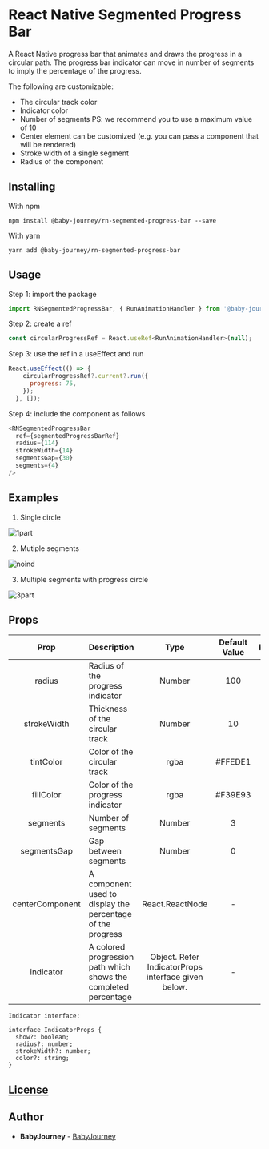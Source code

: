 # React Native Segmented Progress Bar

A React Native progress bar that animates and draws the progress in a circular path. The progress bar indicator can move in number of segments to imply the percentage of the progress.

The following are customizable:
 - The circular track color
 - Indicator color
 - Number of segments PS: we recommend you to use a maximum value of 10
 - Center element can be customized (e.g. you can pass a component that will be rendered)
 - Stroke width of a single segment
 - Radius of the component

## Installing

With npm

```
npm install @baby-journey/rn-segmented-progress-bar --save
```

With yarn

```
yarn add @baby-journey/rn-segmented-progress-bar
```

## Usage

Step 1: import the package

```javascript
import RNSegmentedProgressBar, { RunAnimationHandler } from '@baby-journey/rn-segmented-progress-bar';
```

Step 2: create a ref

```javascript
const circularProgressRef = React.useRef<RunAnimationHandler>(null);
```

Step 3: use the ref in a useEffect and run

```javascript
React.useEffect(() => {
    circularProgressRef?.current?.run({
      progress: 75,
    });
  }, []);
```

Step 4: include the component as follows

```javascript
<RNSegmentedProgressBar
  ref={segmentedProgressBarRef}
  radius={114}
  strokeWidth={14}
  segmentsGap={30}
  segments={4}
/>
```     


## Examples

1. Single circle

![1part](https://user-images.githubusercontent.com/1639119/215097139-4dacc33d-f2c7-4a2b-83ad-f856ec822e47.gif)

2. Mutiple segments

![noind](https://user-images.githubusercontent.com/1639119/215097549-262da352-83d5-45f3-8f81-6abcaaea6b72.gif)

3. Multiple segments with progress circle

![3part](https://user-images.githubusercontent.com/1639119/215097606-b4c8139c-d949-4e98-ab9d-787cf89424bb.gif)

## Props

| Prop                        | Description                                                                           | Type                          | Default Value       | Required |
| :--------------------------:|:--------------------------------------------------------------------------------------|:-----------------------------:|:-------------------:|:--------:|
| radius                       | Radius of the progress indicator                                                                        | Number                        | 100                   | True     |
| strokeWidth                 |Thickness of the circular track                      | Number                        | 10                   | True    |
| tintColor       | Color of the circular track                                                      | rgba                        | #FFEDE1       | False    |
| fillColor                      | Color of the progress indicator                                                                | rgba                        | #F39E93                  | False    |
| segments           | Number of segments                                                   | Number                        | 3                  | False    |
| segmentsGap           | Gap between segments                                                   | Number                        | 0                  | False    |
| centerComponent         | A component used to display the percentage of the progress                                         | React.ReactNode                        | -                  | False    |
| indicator         |  A colored progression path which shows the completed percentage                                               | Object. Refer IndicatorProps interface given below.                        | -                  | False    |

```
Indicator interface:

interface IndicatorProps {
  show?: boolean;
  radius?: number;
  strokeWidth?: number;
  color?: string;
}
```

 
## [License](https://github.com/baby-journey/rn-segmented-progress-bar/blob/main/LICENSE)

## Author

* **BabyJourney** - [BabyJourney](https://github.com/baby-journey/rn-segmented-progress-bar)
